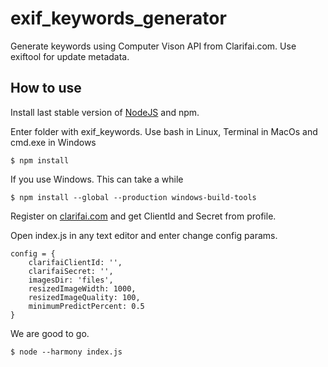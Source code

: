 # exif_keywords_generator
Generate keywords using Computer Vison API from Clarifai.com. Use exiftool for update metadata.

## How to use
Install last stable version of [NodeJS](https://nodejs.org) and npm.

Enter folder with exif_keywords. Use bash in Linux, Terminal in MacOs and cmd.exe in Windows
```
$ npm install
```
If you use Windows. This can take a while
```
$ npm install --global --production windows-build-tools
```
Register on [clarifai.com](https://clarifai.com) and get ClientId and Secret from profile.

Open index.js in any text editor and enter change config params.
```
config = {
    clarifaiClientId: '',
    clarifaiSecret: '',
    imagesDir: 'files',
    resizedImageWidth: 1000,
    resizedImageQuality: 100,
    minimumPredictPercent: 0.5
}
```
We are good to go.
```
$ node --harmony index.js
```